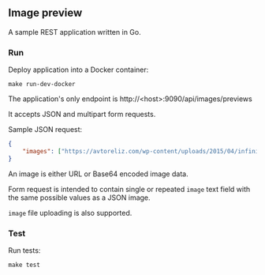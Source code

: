 ## Image preview
A sample REST application written in Go.

### Run
Deploy application into a Docker container:

```make run-dev-docker```

The application's only endpoint is http://\<host\>:9090/api/images/previews

It accepts JSON and multipart form requests.

Sample JSON request:

```json
{
	"images": ["https://avtoreliz.com/wp-content/uploads/2015/04/infiniti-vision-gt-1.jpg"]
}
```

An image is either URL or Base64 encoded image data.

Form request is intended to contain single or repeated `image` text field
with the same possible values as a JSON image.

`image` file uploading is also supported.

### Test
Run tests:

```make test```
